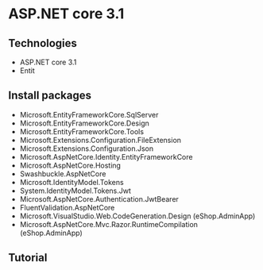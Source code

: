 # ASP.NET core 3.1 
## Technologies
- ASP.NET core 3.1
- Entit
## Install packages
- Microsoft.EntityFrameworkCore.SqlServer
- Microsoft.EntityFrameworkCore.Design
- Microsoft.EntityFrameworkCore.Tools
- Microsoft.Extensions.Configuration.FileExtension
- Microsoft.Extensions.Configuration.Json
- Microsoft.AspNetCore.Identity.EntityFrameworkCore
- Microsoft.AspNetCore.Hosting
- Swashbuckle.AspNetCore
- Microsoft.IdentityModel.Tokens
- System.IdentityModel.Tokens.Jwt
- Microsoft.AspNetCore.Authentication.JwtBearer
- FluentValidation.AspNetCore
- Microsoft.VisualStudio.Web.CodeGeneration.Design    (eShop.AdminApp)
- Microsoft.AspNetCore.Mvc.Razor.RuntimeCompilation    (eShop.AdminApp)
## Tutorial